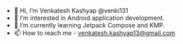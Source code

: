 - 👋 Hi, I’m Venkatesh Kashyap @venki131
- 👀 I’m interested in Android application development.
- 🌱 I’m currently learning Jetpack Compose and KMP.
- 📫 How to reach me  - venkatesh.kashyap13@gmail.com

<!---
venki131/venki131 is a ✨ special ✨ repository because its `README.md` (this file) appears on your GitHub profile.
You can click the Preview link to take a look at your changes.
--->
